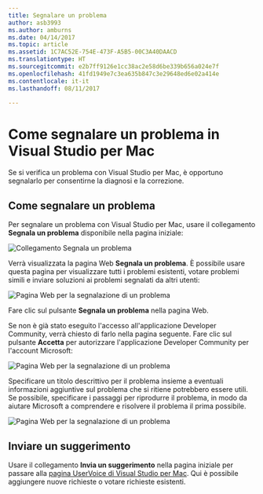 ```yaml
---
title: Segnalare un problema
author: asb3993
ms.author: amburns
ms.date: 04/14/2017
ms.topic: article
ms.assetid: 1C7AC52E-754E-473F-A5B5-00C3A40DAACD
ms.translationtype: HT
ms.sourcegitcommit: e2b7ff9126e1cc38ac2e58d6be339b656a024e7f
ms.openlocfilehash: 41fd1949e7c3ea635b847c3e29648ed6e02a414e
ms.contentlocale: it-it
ms.lasthandoff: 08/11/2017

---
```


# <a name="how-to-report-a-problem-in-visual-studio-for-mac"></a>Come segnalare un problema in Visual Studio per Mac

Se si verifica un problema con Visual Studio per Mac, è opportuno segnalarlo per consentirne la diagnosi e la correzione. 

## <a name="how-to-report-a-problem"></a>Come segnalare un problema

Per segnalare un problema con Visual Studio per Mac, usare il collegamento **Segnala un problema** disponibile nella pagina iniziale:

![Collegamento Segnala un problema](media/report-problem-image1.png)

Verrà visualizzata la pagina Web **Segnala un problema**. È possibile usare questa pagina per visualizzare tutti i problemi esistenti, votare problemi simili e inviare soluzioni ai problemi segnalati da altri utenti:

![Pagina Web per la segnalazione di un problema](media/report-problem-image2.png)

Fare clic sul pulsante **Segnala un problema** nella pagina Web. 

Se non è già stato eseguito l'accesso all'applicazione Developer Community, verrà chiesto di farlo nella pagina seguente. Fare clic sul pulsante **Accetta** per autorizzare l'applicazione Developer Community per l'account Microsoft:

![Pagina Web per la segnalazione di un problema](media/report-problem-image3.png)

Specificare un titolo descrittivo per il problema insieme a eventuali informazioni aggiuntive sul problema che si ritiene potrebbero essere utili. Se possibile, specificare i passaggi per riprodurre il problema, in modo da aiutare Microsoft a comprendere e risolvere il problema il prima possibile.

![Pagina Web per la segnalazione di un problema](media/report-problem-image4.png)

## <a name="provide-a-suggestion"></a>Inviare un suggerimento

Usare il collegamento **Invia un suggerimento** nella pagina iniziale per passare alla [pagina UserVoice di Visual Studio per Mac](https://visualstudio.uservoice.com/forums/563332-visual-studio-for-mac). Qui è possibile aggiungere nuove richieste o votare richieste esistenti.
